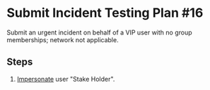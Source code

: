 # Submit Incident Testing Plan #16

Submit an urgent incident on behalf of a VIP user with no group memberships; network not applicable.

## Steps

1. [Impersonate](../Impersonation.md) user "Stake Holder".

